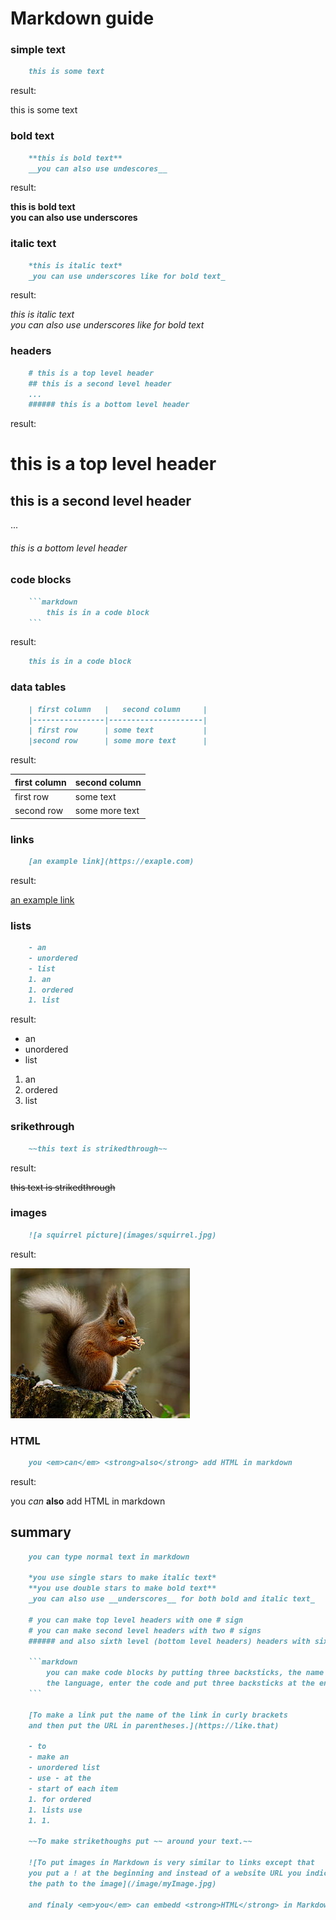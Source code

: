 <title>Markdown guide</title>

# Markdown guide

### simple text
```markdown
	this is some text
```

result:

this is some text

### bold text

```markdown
	**this is bold text**
	__you can also use undescores__
```

result:

**this is bold text**     
__you can also use underscores__     

### italic text

```markdown
	*this is italic text*
	_you can use underscores like for bold text_
```

result:

*this is italic text*     
_you can also use underscores like for bold text_     

### headers

```markdown
	# this is a top level header
	## this is a second level header
	...
	###### this is a bottom level header
```

result:

# this is a top level header
## this is a second level header
...
###### this is a bottom level header

### code blocks

```markdown
	```markdown
		this is in a code block
	```
```

result:

```markdown
	this is in a code block
```

### data tables

```markdown
	| first column   |   second column     |
	|----------------|---------------------|
	| first row      | some text           |
	|second row      | some more text      |
```

result:

| first column   | second column 			 |
|----------------|---------------------|
| first row      | some text 					 |
|second row 		 | some more text 		 |

### links

```markdown
	[an example link](https://exaple.com)
```

result:

[an example link](https://example.com)

### lists

```markdown
	- an
	- unordered
	- list
	1. an
	1. ordered
	1. list
```

result:

- an
- unordered
- list
1. an
1. ordered
1. list

### srikethrough

```markdown
	~~this text is strikedthrough~~
```

result:

~~this text is strikedthrough~~

### images

```markdown
	![a squirrel picture](images/squirrel.jpg)
```

result:

![a squirrel picture](images/squirrel.jpg)

### HTML

```markdown
	you <em>can</em> <strong>also</strong> add HTML in markdown
```

result:

you <em>can</em> <strong>also</strong> add HTML in markdown

## summary

```markdown
	you can type normal text in markdown
	
	*you use single stars to make italic text*
	**you use double stars to make bold text**
	_you can also use __underscores__ for both bold and italic text_
	
	# you can make top level headers with one # sign
	# you can make second level headers with two # signs
	###### and also sixth level (bottom level headers) headers with six # signs
	
	```markdown
		you can make code blocks by putting three backsticks, the name of     
		the language, enter the code and put three backsticks at the end
	```
	
	[To make a link put the name of the link in curly brackets     
	and then put the URL in parentheses.](https://like.that)
	
	- to
	- make an
	- unordered list
	- use - at the
	- start of each item
	1. for ordered
	1. lists use
	1. 1.
	
	~~To make strikethoughs put ~~ around your text.~~

	![To put images in Markdown is very similar to links except that     
	you put a ! at the beginning and instead of a website URL you indicate    
	the path to the image](/image/myImage.jpg)

	and finaly <em>you</em> can embedd <strong>HTML</strong> in Markdown.
```
